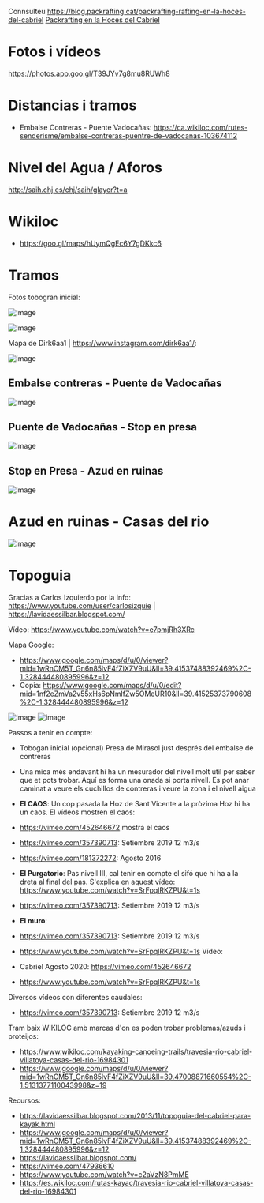Connsulteu https://blog.packrafting.cat/packrafting-rafting-en-la-hoces-del-cabriel [Packrafting en la Hoces del Cabriel](https://blog.packrafting.cat/packrafting-rafting-en-la-hoces-del-cabriel)

# Fotos i vídeos

https://photos.app.goo.gl/T39JYv7g8mu8RUWh8

# Distancias i tramos

- Embalse Contreras - Puente Vadocañas: https://ca.wikiloc.com/rutes-senderisme/embalse-contreras-puentre-de-vadocanas-103674112

# Nivel del Agua / Aforos

http://saih.chj.es/chj/saih/glayer?t=a

# Wikiloc

- https://goo.gl/maps/hUymQgEc6Y7gDKkc6

# Tramos

Fotos tobogran inicial:

![image](https://github.com/acacha/worlds/assets/4015406/1c9ebc2d-ce99-4333-851d-5d23b88c7471)

![image](https://github.com/acacha/worlds/assets/4015406/8ff0a20e-dda1-4592-8496-25d99aaed808)



Mapa de Dirk6aa1 | https://www.instagram.com/dirk6aa1/:

![image](https://github.com/acacha/worlds/assets/4015406/3626b5dc-4f10-45a9-bf56-5227950ed508)


## Embalse contreras - Puente de Vadocañas

![image](https://user-images.githubusercontent.com/4015406/224764702-439fe31e-8109-470f-903a-b365c56bd420.png)

## Puente de Vadocañas - Stop en presa

![image](https://user-images.githubusercontent.com/4015406/224765481-d7c4e155-2be6-49af-9710-07aa49b44e91.png)

## Stop en Presa - Azud en ruinas

![image](https://user-images.githubusercontent.com/4015406/224765995-0022d27d-8c59-409f-a1bc-a16ef7699d6a.png)


# Azud en ruinas - Casas del rio

![image](https://user-images.githubusercontent.com/4015406/224766273-a64a8091-ae59-4ace-a19d-8449831a51f1.png)


# Topoguia

Gracias a Carlos Izquierdo por la info: https://www.youtube.com/user/carlosizquie | https://lavidaessilbar.blogspot.com/

Vídeo: https://www.youtube.com/watch?v=e7pmjRh3XRc

Mapa Google:

- https://www.google.com/maps/d/u/0/viewer?mid=1wRnCM5T_Gn6n85lvF4fZiXZV9uU&ll=39.41537488392469%2C-1.328444480895996&z=12
- Copia: https://www.google.com/maps/d/u/0/edit?mid=1nf2eZmVa2v55xHs6pNmlfZw5OMeUR10&ll=39.41525373790608%2C-1.328444480895996&z=12

![image](https://user-images.githubusercontent.com/4015406/224766867-764978c7-bc97-4d48-810b-f45b85a67232.png)
![image](https://user-images.githubusercontent.com/4015406/224767034-9e30b112-4702-476c-bc14-f9f5da6c9647.png)


Passos a tenir en compte:

- Tobogan inicial (opcional) Presa de Mirasol just després del embalse de contreras
- Una mica més endavant hi ha un mesurador del nivell molt útil per saber que et pots trobar. Aquí es forma una onada si porta nivell. Es pot anar caminat a veure els cuchillos de contreras i veure la zona i el nivell aigua
- **El CAOS**: Un cop pasada la Hoz de Sant Vicente a la pròzima Hoz hi ha un caos. El vídeos mostren el caos:
- https://vimeo.com/452646672 mostra el caos
- https://vimeo.com/357390713: Setiembre 2019 12 m3/s 
- https://vimeo.com/181372272: Agosto 2016
- **El Purgatorio**: Pas nivell III, cal tenir en compte el sifó que hi ha a la dreta al final del pas. S'explica en aquest vídeo: https://www.youtube.com/watch?v=SrFpqlRKZPU&t=1s
- https://vimeo.com/357390713: Setiembre 2019 12 m3/s 
- **El muro**:
- https://vimeo.com/357390713: Setiembre 2019 12 m3/s 
- https://www.youtube.com/watch?v=SrFpqlRKZPU&t=1s
Vídeo:

- Cabriel Agosto 2020: https://vimeo.com/452646672
- https://www.youtube.com/watch?v=SrFpqlRKZPU&t=1s

Diversos vídeos con diferentes caudales:
- https://vimeo.com/357390713: Setiembre 2019 12 m3/s


Tram baix WIKILOC amb marcas d'on es poden trobar problemas/azuds i proteijos:

- https://www.wikiloc.com/kayaking-canoeing-trails/travesia-rio-cabriel-villatoya-casas-del-rio-16984301
- https://www.google.com/maps/d/u/0/viewer?mid=1wRnCM5T_Gn6n85lvF4fZiXZV9uU&ll=39.47008871660554%2C-1.5131377110043998&z=19

Recursos:
- https://lavidaessilbar.blogspot.com/2013/11/topoguia-del-cabriel-para-kayak.html
- https://www.google.com/maps/d/u/0/viewer?mid=1wRnCM5T_Gn6n85lvF4fZiXZV9uU&ll=39.41537488392469%2C-1.328444480895996&z=12
- https://lavidaessilbar.blogspot.com/
- https://vimeo.com/47936610
- https://www.youtube.com/watch?v=c2aVzN8PmME
- https://es.wikiloc.com/rutas-kayac/travesia-rio-cabriel-villatoya-casas-del-rio-16984301
